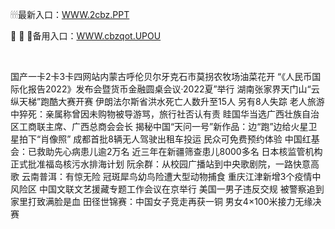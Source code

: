 <p>
	🕯🕯🕯最新入口：<a href="http://www.baidu.com/link?url=6MA2SWnO3Raqke39an_0PUxosM6ZrUGzi1BN9tNnlPW&wd">WWW.2cbz.PPT</a> 
	<p>
		🦎
🦎
🦎备用入口：<a href="http://www.baidu.com/link?url=6MA2SWnO3Raqke39an_0PUxosM6ZrUGzi1BN9tNnlPW&wd">WWW.cbzqot.UPOU</a> 
	</p>
	<p>
		<br />
	</p>
	<p>
		国产一卡2卡3卡四网站内蒙古呼伦贝尔牙克石市莫拐农牧场油菜花开
“《人民币国际化报告2022》发布会暨货币金融圆桌会议·2022夏”举行
湖南张家界天门山“云纵天梯”跑酷大赛开赛
伊朗法尔斯省洪水死亡人数升至15人 另有8人失踪
老人旅游中猝死：亲属称曾因未购物被导游骂，旅行社否认有责
眭国华当选广西壮族自治区工商联主席、广西总商会会长
揭秘中国“天问一号”新作品：边“跑”边给火星卫星拍下“肖像照”
成都首批8辆无人驾驶出租车投运 民众可免费预约体验
中国红基会：已救助先心病患儿逾2万名 近三年在新疆筛查患儿8000多名
日本核监管机构正式批准福岛核污水排海计划
阮余群：从校园广播站到中央歌剧院，一路快意高歌
云南普洱：有惊无险 冠斑犀鸟幼鸟险遭大型动物捕食
重庆江津新增3个疫情中风险区
中国文联文艺援藏专题工作会议在京举行
美国一男子违反交规 被警察追到家里打致满脸是血
田径世锦赛：中国女子竞走再获一铜 男女4×100米接力无缘决赛
	</p>
